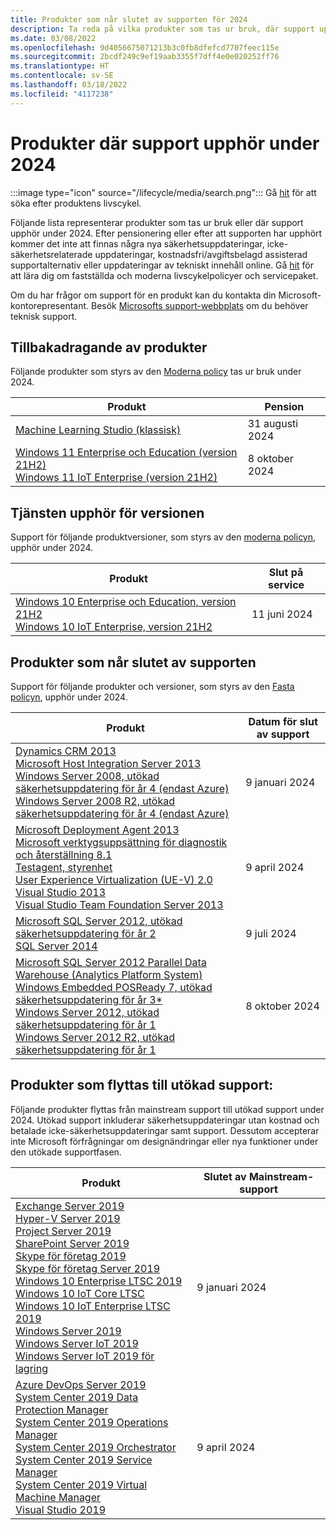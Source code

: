 ```yaml
---
title: Produkter som når slutet av supporten för 2024
description: Ta reda på vilka produkter som tas ur bruk, där support upphör eller går från mainstream support till utökad support under 2024.
ms.date: 03/08/2022
ms.openlocfilehash: 9d4056675071213b3c0fb8dfefcd7707feec115e
ms.sourcegitcommit: 2bcdf249c9ef19aab3355f7dff4e0e020252ff76
ms.translationtype: HT
ms.contentlocale: sv-SE
ms.lasthandoff: 03/18/2022
ms.locfileid: "4117238"
---
```

# <a name="products-ending-support-in-2024"></a>Produkter där support upphör under 2024

:::image type="icon" source="/lifecycle/media/search.png":::
Gå [hit](/lifecycle/products/) för att söka efter produktens livscykel.

Följande lista representerar produkter som tas ur bruk eller där support upphör under 2024. Efter pensionering eller efter att supporten har upphört kommer det inte att finnas några nya säkerhetsuppdateringar, icke-säkerhetsrelaterade uppdateringar, kostnadsfri/avgiftsbelagd assisterad supportalternativ eller uppdateringar av tekniskt innehåll online. Gå [hit](/lifecycle/overview/product-end-of-support-overview) för att lära dig om fastställda och moderna livscykelpolicyer och servicepaket.

Om du har frågor om support för en produkt kan du kontakta din Microsoft-kontorepresentant. Besök [Microsofts support-webbplats](https://support.microsoft.com/contactus/?ws=support) om du behöver teknisk support.

## <a name="product-retirements"></a>Tillbakadragande av produkter

Följande produkter som styrs av den [Moderna policy](/lifecycle/policies/modern) tas ur bruk under 2024.

| Produkt | Pension |
| --- | --- |
| [Machine Learning Studio (klassisk)](/lifecycle/products/machine-learning-studio-classic?branch=live)<br> | 31 augusti 2024 |
| [Windows 11 Enterprise och Education (version 21H2)](/lifecycle/products/windows-11-enterprise-and-education-version-21h2?branch=live)<br>[Windows 11 IoT Enterprise (version 21H2)](/lifecycle/products/windows-11-iot-enterprise-version-21h2?branch=live)<br> | 8 oktober 2024 |


## <a name="release-end-of-servicing"></a>Tjänsten upphör för versionen

Support för följande produktversioner, som styrs av den [moderna policyn](/lifecycle/policies/modern), upphör under 2024.

| Produkt | Slut på service |
| --- | --- |
| [Windows 10 Enterprise och Education, version 21H2](/lifecycle/products/windows-10-enterprise-and-education?branch=live)<br>[Windows 10 IoT Enterprise, version 21H2](/lifecycle/products/windows-10-iot-enterprise?branch=live)<br> | 11 juni 2024 |


## <a name="products-reaching-end-of-support"></a>Produkter som når slutet av supporten

Support för följande produkter och versioner, som styrs av den [Fasta policyn](/lifecycle/policies/fixed), upphör under 2024.

| Produkt | Datum för slut av support |
| --- | --- |
| [Dynamics CRM 2013](/lifecycle/products/dynamics-crm-2013?branch=live)<br>[Microsoft Host Integration Server 2013](/lifecycle/products/microsoft-host-integration-server-2013?branch=live)<br>[Windows Server 2008, utökad säkerhetsuppdatering för år 4 (endast Azure)](/lifecycle/products/windows-server-2008?branch=live)<br>[Windows Server 2008 R2, utökad säkerhetsuppdatering för år 4 (endast Azure)](/lifecycle/products/windows-server-2008-r2?branch=live)<br> | 9 januari 2024 |
| [Microsoft Deployment Agent 2013](/lifecycle/products/microsoft-deployment-agent-2013?branch=live)<br>[Microsoft verktygsuppsättning för diagnostik och återställning 8.1](/lifecycle/products/microsoft-diagnostics-and-recovery-toolset-81?branch=live)<br>[Testagent, styrenhet](/lifecycle/products/test-agent-controller?branch=live)<br>[User Experience Virtualization (UE-V) 2.0](/lifecycle/products/user-experience-virtualization-uev-20?branch=live)<br>[Visual Studio 2013](/lifecycle/products/visual-studio-2013?branch=live)<br>[Visual Studio Team Foundation Server 2013](/lifecycle/products/visual-studio-team-foundation-server-2013?branch=live)<br> | 9 april 2024 |
| [Microsoft SQL Server 2012, utökad säkerhetsuppdatering för år 2](/lifecycle/products/microsoft-sql-server-2012?branch=live)<br>[SQL Server 2014](/lifecycle/products/sql-server-2014?branch=live)<br> | 9 juli 2024 |
| [Microsoft SQL Server 2012 Parallel Data Warehouse (Analytics Platform System)](/lifecycle/products/microsoft-sql-server-2012-parallel-data-warehouse-analytics-platform-system?branch=live)<br>[Windows Embedded POSReady 7, utökad säkerhetsuppdatering för år 3*](/lifecycle/products/windows-embedded-posready-7?branch=live)<br>[Windows Server 2012, utökad säkerhetsuppdatering för år 1](/lifecycle/products/windows-server-2012?branch=live)<br>[Windows Server 2012 R2, utökad säkerhetsuppdatering för år 1](/lifecycle/products/windows-server-2012-r2?branch=live)<br> | 8 oktober 2024 |


## <a name="products-moving-to-extended-support"></a>Produkter som flyttas till utökad support:

Följande produkter flyttas från mainstream support till utökad support under 2024. Utökad support inkluderar säkerhetsuppdateringar utan kostnad och betalade icke-säkerhetsuppdateringar samt support. Dessutom accepterar inte Microsoft förfrågningar om designändringar eller nya funktioner under den utökade supportfasen.

| Produkt | Slutet av Mainstream-support |
| --- | --- |
| [Exchange Server 2019](/lifecycle/products/exchange-server-2019?branch=live)<br>[Hyper-V Server 2019](/lifecycle/products/hyperv-server-2019?branch=live)<br>[Project Server 2019](/lifecycle/products/project-server-2019?branch=live)<br>[SharePoint Server 2019](/lifecycle/products/sharepoint-server-2019?branch=live)<br>[Skype för företag 2019](/lifecycle/products/skype-for-business-2019?branch=live)<br>[Skype för företag Server 2019](/lifecycle/products/skype-for-business-server-2019?branch=live)<br>[Windows 10 Enterprise LTSC 2019](/lifecycle/products/windows-10-enterprise-ltsc-2019?branch=live)<br>[Windows 10 IoT Core LTSC](/lifecycle/products/windows-10-iot-core-ltsc?branch=live)<br>[Windows 10 IoT Enterprise LTSC 2019](/lifecycle/products/windows-10-iot-enterprise-ltsc-2019?branch=live)<br>[Windows Server 2019](/lifecycle/products/windows-server-2019?branch=live)<br>[Windows Server IoT 2019](/lifecycle/products/windows-server-iot-2019?branch=live)<br>[Windows Server IoT 2019 för lagring](/lifecycle/products/windows-server-iot-2019-for-storage?branch=live)<br> | 9 januari 2024 |
| [Azure DevOps Server 2019](/lifecycle/products/azure-devops-server-2019?branch=live)<br>[System Center 2019 Data Protection Manager](/lifecycle/products/system-center-2019-data-protection-manager?branch=live)<br>[System Center 2019 Operations Manager](/lifecycle/products/system-center-2019-operations-manager?branch=live)<br>[System Center 2019 Orchestrator](/lifecycle/products/system-center-2019-orchestrator?branch=live)<br>[System Center 2019 Service Manager](/lifecycle/products/system-center-2019-service-manager?branch=live)<br>[System Center 2019 Virtual Machine Manager](/lifecycle/products/system-center-2019-virtual-machine-manager?branch=live)<br>[Visual Studio 2019](/lifecycle/products/visual-studio-2019?branch=live)<br> | 9 april 2024 |
